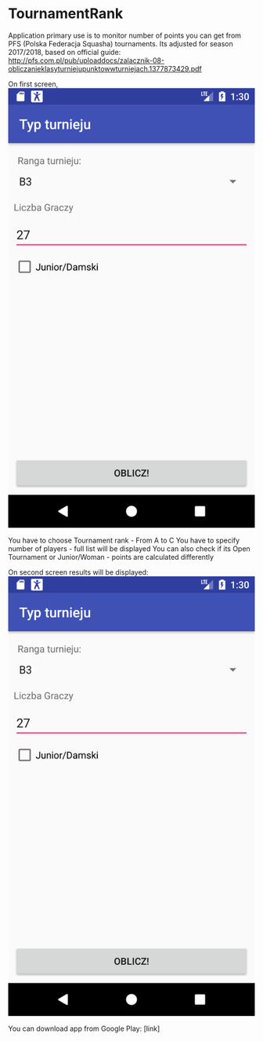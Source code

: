 # TournamentRank

Application primary use is to monitor number of points you can get from PFS (Polska Federacja Squasha) tournaments.
Its adjusted for season 2017/2018, based on official guide:
http://pfs.com.pl/pub/uploaddocs/zalacznik-08-obliczanieklasyturniejupunktowwturniejach.1377873429.pdf

On first screen, 
![Alt text](https://github.com/bkraszewski/TournamentRank/blob/master/art/main_screen.png "Main Screen")

You have to choose Tournament rank - From A to C
You have to specify number of players - full list will be displayed
You can also check if its Open Tournament or Junior/Woman - points are calculated differently 

On second screen results will be displayed:
![Alt text](https://github.com/bkraszewski/TournamentRank/blob/master/art/main_screen.png "Main Screen")


You can download app from Google Play:
[link]
